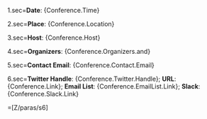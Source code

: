 1.sec=<b>Date</b>: {Conference.Time}

2.sec=<b>Place</b>: {Conference.Location}

3.sec=<b>Host</b>: {Conference.Host}

4.sec=<b>Organizers</b>: {Conference.Organizers.and}

5.sec=<b>Contact Email</b>: {Conference.Contact.Email}

6.sec=<b>Twitter Handle</b>: {Conference.Twitter.Handle}; <b>URL</b>: {Conference.Link}; <b>Email List</b>: {Conference.EmailList.Link}; <b>Slack</b>: {Conference.Slack.Link} 

=[Z/paras/s6]